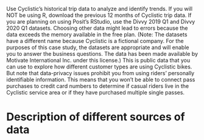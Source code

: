 Use Cyclistic’s historical trip data to analyze and identify trends. If you will NOT be using R, download the previous 12 months of Cyclistic trip data. If you are planning on using Posit’s RStudio, use the Divvy 2019 Q1 and Divvy 2020 Q1 datasets. Choosing other data might lead to errors because the data exceeds the memory available in the free plan. (Note: The datasets have a different name because Cyclistic is a fictional company. For the purposes of this case study, the datasets are appropriate and will enable you to answer the business questions. The data has been made available by Motivate International Inc. under this license.) This is public data that you can use to explore how different customer types are using Cyclistic bikes. But note that data-privacy issues prohibit you from using riders’ personally identifiable information. This means that you won’t be able to connect pass purchases to credit card numbers to determine if casual riders live in the Cyclistic service area or if they have purchased multiple
single passes.

# Description of different sources of data

